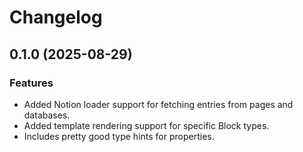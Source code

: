 # Changelog

## 0.1.0 (2025-08-29)


### Features

* Added Notion loader support for fetching entries from pages and databases.
* Added template rendering support for specific Block types.
* Includes pretty good type hints for properties.
